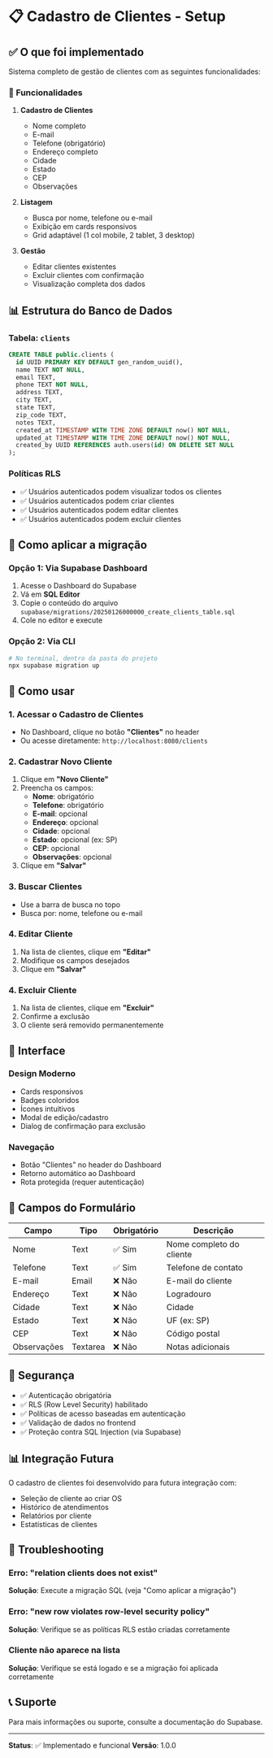 # 📋 Cadastro de Clientes - Setup

## ✅ O que foi implementado

Sistema completo de gestão de clientes com as seguintes funcionalidades:

### 🎯 Funcionalidades

1. **Cadastro de Clientes**
   - Nome completo
   - E-mail
   - Telefone (obrigatório)
   - Endereço completo
   - Cidade
   - Estado
   - CEP
   - Observações

2. **Listagem**
   - Busca por nome, telefone ou e-mail
   - Exibição em cards responsivos
   - Grid adaptável (1 col mobile, 2 tablet, 3 desktop)

3. **Gestão**
   - Editar clientes existentes
   - Excluir clientes com confirmação
   - Visualização completa dos dados

## 📊 Estrutura do Banco de Dados

### Tabela: `clients`

```sql
CREATE TABLE public.clients (
  id UUID PRIMARY KEY DEFAULT gen_random_uuid(),
  name TEXT NOT NULL,
  email TEXT,
  phone TEXT NOT NULL,
  address TEXT,
  city TEXT,
  state TEXT,
  zip_code TEXT,
  notes TEXT,
  created_at TIMESTAMP WITH TIME ZONE DEFAULT now() NOT NULL,
  updated_at TIMESTAMP WITH TIME ZONE DEFAULT now() NOT NULL,
  created_by UUID REFERENCES auth.users(id) ON DELETE SET NULL
);
```

### Políticas RLS

- ✅ Usuários autenticados podem visualizar todos os clientes
- ✅ Usuários autenticados podem criar clientes
- ✅ Usuários autenticados podem editar clientes
- ✅ Usuários autenticados podem excluir clientes

## 🚀 Como aplicar a migração

### Opção 1: Via Supabase Dashboard

1. Acesse o Dashboard do Supabase
2. Vá em **SQL Editor**
3. Copie o conteúdo do arquivo `supabase/migrations/20250126000000_create_clients_table.sql`
4. Cole no editor e execute

### Opção 2: Via CLI

```bash
# No terminal, dentro da pasta do projeto
npx supabase migration up
```

## 📱 Como usar

### 1. Acessar o Cadastro de Clientes

- No Dashboard, clique no botão **"Clientes"** no header
- Ou acesse diretamente: `http://localhost:8080/clients`

### 2. Cadastrar Novo Cliente

1. Clique em **"Novo Cliente"**
2. Preencha os campos:
   - **Nome**: obrigatório
   - **Telefone**: obrigatório
   - **E-mail**: opcional
   - **Endereço**: opcional
   - **Cidade**: opcional
   - **Estado**: opcional (ex: SP)
   - **CEP**: opcional
   - **Observações**: opcional
3. Clique em **"Salvar"**

### 3. Buscar Clientes

- Use a barra de busca no topo
- Busca por: nome, telefone ou e-mail

### 4. Editar Cliente

1. Na lista de clientes, clique em **"Editar"**
2. Modifique os campos desejados
3. Clique em **"Salvar"**

### 4. Excluir Cliente

1. Na lista de clientes, clique em **"Excluir"**
2. Confirme a exclusão
3. O cliente será removido permanentemente

## 🎨 Interface

### Design Moderno
- Cards responsivos
- Badges coloridos
- Ícones intuitivos
- Modal de edição/cadastro
- Dialog de confirmação para exclusão

### Navegação
- Botão "Clientes" no header do Dashboard
- Retorno automático ao Dashboard
- Rota protegida (requer autenticação)

## 📝 Campos do Formulário

| Campo | Tipo | Obrigatório | Descrição |
|-------|------|-------------|-----------|
| Nome | Text | ✅ Sim | Nome completo do cliente |
| Telefone | Text | ✅ Sim | Telefone de contato |
| E-mail | Email | ❌ Não | E-mail do cliente |
| Endereço | Text | ❌ Não | Logradouro |
| Cidade | Text | ❌ Não | Cidade |
| Estado | Text | ❌ Não | UF (ex: SP) |
| CEP | Text | ❌ Não | Código postal |
| Observações | Textarea | ❌ Não | Notas adicionais |

## 🔐 Segurança

- ✅ Autenticação obrigatória
- ✅ RLS (Row Level Security) habilitado
- ✅ Políticas de acesso baseadas em autenticação
- ✅ Validação de dados no frontend
- ✅ Proteção contra SQL Injection (via Supabase)

## 📊 Integração Futura

O cadastro de clientes foi desenvolvido para futura integração com:
- Seleção de cliente ao criar OS
- Histórico de atendimentos
- Relatórios por cliente
- Estatísticas de clientes

## 🐛 Troubleshooting

### Erro: "relation clients does not exist"

**Solução**: Execute a migração SQL (veja "Como aplicar a migração")

### Erro: "new row violates row-level security policy"

**Solução**: Verifique se as políticas RLS estão criadas corretamente

### Cliente não aparece na lista

**Solução**: Verifique se está logado e se a migração foi aplicada corretamente

## 📞 Suporte

Para mais informações ou suporte, consulte a documentação do Supabase.

---

**Status**: ✅ Implementado e funcional
**Versão**: 1.0.0

